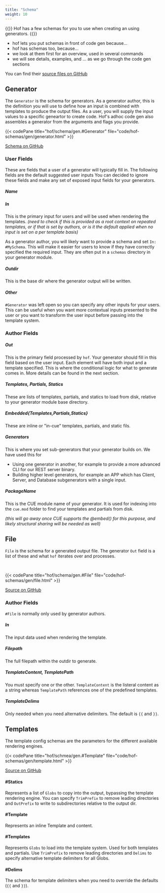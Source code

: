 ```yaml
---
title: "Schema"
weight: 10
---
```


{{<lead>}}
Hof has a few schemas for you to use when creating an using generators.
{{</lead>}}

- hof lets you put schemas in front of code gen because...
- hof has schemas too, because...
- we look at them first for an overview, used in several commands
- we will see details, examples, and ... as we go through the code gen sections

You can find their [source files on GitHub](https://github.com/hofstadter-io/hof/tree/_dev/schema/gen)

## Generator

The `Generator` is the schema for generators.
As a generator author, this is the definition you will use
to define how an input is combined with templates
to produce the output files.
As a user, you will supply the input values
to a specific geneartor to create code.
Hof's adhoc code gen also assembles a generator
from the arguments and flags you provide.

{{< codePane title="hof/schema/gen.#Generator" file="code/hof-schemas/gen/generator.html" >}}

[Schema on GitHub](https://github.com/hofstadter-io/hof/blob/_dev/schema/gen/generator.cue)


### User Fields

These are fields that a user of a generator will typically fill in.
The following fields are the default suggested user inputs
You can decided to ignore these fields and
make any set of exposed input fields for your generators.

##### Name

##### In

This is the primary input for users and will be used when rendering the templates.
_(need to check if this is provided as a root context on repeated templates,
or if that is set by authors, or is it the default applied when no input is
set on a per template basis)_

As a generator author, you will likely want to provide a schema and set `In: #MySchema`.
This will make it easier for users to know if they have correctly specified
the required input.
They are often put in a `schemas` directory in your generator module.


##### Outdir

This is the base dir where the generator output will be written.

##### Other

`#Generator` was left open so you can specify any other inputs for your users.
This can be useful when you want more contextual inputs presented to the user
or you want to transform the user input before passing into the template system.

### Author Fields

##### Out

This is the primary field processed by `hof`.
Your generator should fill in this field based on the user input.
Each element will have both input and a template specified.
This is where the conditional logic for what to generate comes in.
More details can be found in the next section.


##### Templates, Partials, Statics

These are lists of templates, partials, and statics to load from disk,
relative to your generator module base directory.

##### Embedded{Templates,Partials,Statics}

These are inline or "in-cue" templates, partials, and static fils.


##### Generators

This is where you set sub-generators
that your generator builds on.
We have used this for

- Using one generator in another, for example to provide a more advanced CLI for our REST server binary.
- Building higher level generators, for example an APP which has Client, Server, and Database subgenerators with a single input.


##### PackageName

This is the CUE module name of your generator.
It is used for indexing into the `cue.mod` folder
to find your templates and partials from disk.

_(this will go away once CUE supports the @embed() for this purpose, and likely structural sharing will be needed as well)_



## File

`File` is the schema for a generated output file.
The generator `Out` field is a list of these
and what `hof` iterates over and processes.

<br>

{{< codePane title="hof/schema/gen.#File" file="code/hof-schemas/gen/file.html" >}}

[Source on GitHub](https://github.com/hofstadter-io/hof/blob/_dev/schema/gen/file.cue)


### Author Fields

`#File` is normally only used by generator authors.


##### In

The input data used when rendering the template.

##### Filepath

The full filepath within the outdir to generate.

##### TemplateContent, TemplatePath

You must specify one or the other.
`TemplateContent` is the listeral content as a string
whereas `TemplatePath` references one of the predefined templates.

##### TemplateDelims

Only needed when you need alternative delimiters.
The default is `{{` and `}}`.


## Templates

The template config schemas are the parameters
for the different available rendering engines.

{{< codePane title="hof/schmea/gen.#Template" file="code/hof-schemas/gen/template.html" >}}

[Source on GitHub](https://github.com/hofstadter-io/hof/blob/_dev/schema/gen/template.cue)


#### #Statics

Represents a list of `Globs` to copy into the output, bypassing the template rendering engine.
You can specify `TrimPrefix` to remove leading directories and `OutPrefix` to write to subdirectories
relative to the output dir.

#### #Template

Represents an inline Template and content.

#### #Templates

Represents `Globs` to load into the template system. Used for both templates and partials.
Use `TrimPrefix` to remove leading directories and `Delims` to specify alternative
template delimiters for all Globs.

#### #Delims

The schema for template delimiters
when you need to override the defaults
(`{{` and `}}`).


